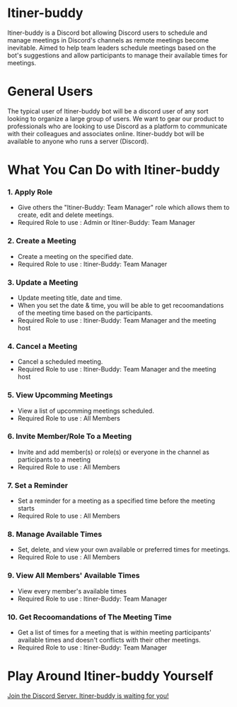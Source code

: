 # Itiner-buddy
Itiner-buddy is a Discord bot allowing Discord users to schedule and manage meetings in Discord's channels as remote meetings become inevitable. Aimed to help team leaders schedule meetings based on the bot's suggestions and allow participants to manage their available times for meetings.

# General Users
The typical user of Itiner-buddy bot will be a discord user of any sort looking to organize a large group of users. We want to gear our product to professionals who are looking to use Discord as a platform to communicate with their colleagues and associates online. Itiner-buddy bot will be available to anyone who runs a server (Discord).

# What You Can Do with Itiner-buddy
<h3>1. Apply Role</h3>

- Give others the "Itiner-Buddy: Team Manager" role which allows them to create, edit and delete meetings.
- Required Role to use : Admin or Itiner-Buddy: Team Manager

<h3>2. Create a Meeting</h3>

- Create a meeting on the specified date.
- Required Role to use : Itiner-Buddy: Team Manager

<h3>3. Update a Meeting</h3>

- Update meeting title, date and time.
- When you set the date & time, you will be able to get recoomandations of the meeting time based on the participants.
- Required Role to use : Itiner-Buddy: Team Manager and the meeting host

<h3>4. Cancel a Meeting</h3>

- Cancel a scheduled meeting.
- Required Role to use : Itiner-Buddy: Team Manager and the meeting host

<h3>5. View Upcomming Meetings</h3>

- View a list of upcomming meetings scheduled.
- Required Role to use : All Members

<h3>6. Invite Member/Role To a Meeting</h3>

- Invite and add member(s) or role(s) or everyone in the channel as participants to a meeting
- Required Role to use : All Members

<h3>7. Set a Reminder</h3>

- Set a reminder for a meeting as a specified time before the meeting starts
- Required Role to use : All Members

<h3>8. Manage Available Times</h3>

- Set, delete, and view your own available or preferred times for meetings.
- Required Role to use : All Members

<h3>9. View All Members' Available Times</h3>

- View every member's available times
- Required Role to use : Itiner-Buddy: Team Manager

<h3>10. Get Recoomandations of The Meeting Time</h3>

- Get a list of times for a meeting that is within meeting participants' available times and doesn't conflicts with their other meetings.
- Required Role to use : Itiner-Buddy: Team Manager

# Play Around Itiner-buddy Yourself
[Join the Discord Server. Itiner-buddy is waiting for you!](https://discord.gg/3ESCGGRZ)

